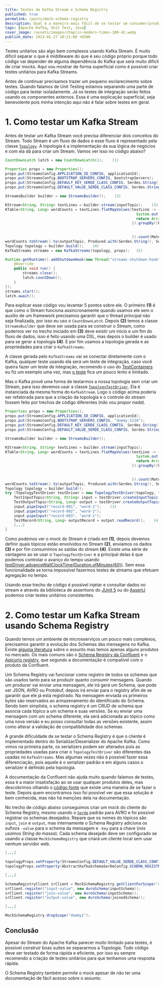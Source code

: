 ```yaml
---
title: Testes de Kafka Stream e Schema Registry
published: true
permalink: /posts/mock-schema-registry
description: Qual é a maneira mais fácil de se testar um consumer/producer/stream Kafka usando Schema Registry?
tags: [Apache Kafka, Unit Test, Java]
cover_image: /assets/images/chaplin-modern-times-100-42.webp
publish_date: 2023-01-27 10:21:00 +0300
---
```


Testes unitários são algo bem complexos usando Kafka Stream. É muito difícil separar o que é middleware do que é seu código próprio porque todo código vai depender de alguma dependência do Kafka que será muito difícil de criar mocks. Aqui vou mostrar de forma superficial como é possível criar testes unitários para Kafka Streams.

Antes de continuar precisamos trazer um pequeno esclarecimento sobre testes. Quando falamos de Unit Testing estamos separando uma parte de código para testar isoladamente. Já os testes de integração serão feitos usando os componentes externos. Essa é uma explicação superficial, seja benevolente pois minha intenção aqui não é falar sobre testes em geral.

# 1. Como testar um Kafka Stream

Antes de testar um Kafka Stream você precisa diferenciar dois conceitos do Stream. Todo Stream é um fluxo de dados e esse fluxo é representado pela classe [`Topology`](https://kafka.apache.org/34/javadoc/org/apache/kafka/streams/Topology.html). A topologia é a implementação da sua lógica de negócios e com ela dá para criar um Stream. Vamos ver isso no código abaixo?

```java
CountDownLatch latch = new CountDownLatch(1);    (1)

Properties props = new Properties();
props.put(StreamsConfig.APPLICATION_ID_CONFIG, applicationId);
props.put(StreamsConfig.BOOTSTRAP_SERVERS_CONFIG, bootstrapServers);
props.put(StreamsConfig.DEFAULT_KEY_SERDE_CLASS_CONFIG, Serdes.String().getClass());
props.put(StreamsConfig.DEFAULT_VALUE_SERDE_CLASS_CONFIG, Serdes.String().getClass());

StreamsBuilder builder = new StreamsBuilder();    (2)

KStream<String, String> textLines = builder.stream(inputTopic);    (3)
KTable<String, Long> wordCounts = textLines.flatMapValues(textLine -> {
                                                            System.out.println("Flat Map: " + textLine);
                                                            return Arrays.asList(textLine.toLowerCase().split("\\W+"));
                                                          }).groupBy((key, word) -> {
                                                                        System.out.println("Grouping: key=" + key + " work=" + word);
                                                                        return word;
                                                          }).count(Materialized.<String, Long, KeyValueStore<Bytes, byte[]>>as("counts-store"));
wordCounts.toStream().to(outputTopic, Produced.with(Serdes.String(), Serdes.Long()));
Topology topology = builder.build();    (4)
KafkaStreams streams = new KafkaStreams(topology, props);   (5)

Runtime.getRuntime().addShutdownHook(new Thread("streams-shutdown-hook") {
    @Override
    public void run() {
        streams.close();
        latch.countDown();
    }
});
streams.start();
latch.await();
```

Para explicar esse código vou levantar 5 pontos sobre ele. O primeiro **(1)** é que como o Stream funciona assincronamente quando usamos ele sem o auxilio de um framework precisamos garantir que o thread principal não seja finalizada, por isso eu uso o `CountDownLatch`. Depois **(2)** temos a classe `StreamsBuilder` que deve ser usada para se construir o Stream, como podemos ver no trecho iniciado em **(3)** deve existir um inicio e um fim do fluxo de dados, isso é feito usando uma DSL, mas depois o builder é usado para se gerar a topologia **(4)**. E por fim usamos a topologia gerada e as propriedades para criar o `KafkaStreams`.

A classe gerada pelo `KafkaStreams` vai se conectar diretamente com o Kafka, qualquer teste usando ela será um teste de integração, caso você queira fazer um teste de integração, recomendo o uso do [TestContainers](https://www.testcontainers.org/modules/kafka/) eu fiz um exemplo uma vez, mas [o teste](https://github.com/vepo/kafka-stream-with-testcontainers/blob/main/src/test/java/io/vepo/kafka/stream/delay/KafkaStreamTest.java) fica um pouco lento e limitado.

Mas o Kafka provê uma forma de testarmos a nossa topologia sem criar um Stream, para isso devemos usar a classe [`TopologyTestDriver`](https://kafka.apache.org/34/javadoc/org/apache/kafka/streams/TopologyTestDriver.html). Ela é instanciada da mesma forma do `KafkaStream`. Logo o código acima poderia ser refatorada para que a criação da topologia e o controle do stream fossem feito por trechos de código diferentes (_não vou propor nada_).

```java
Properties props = new Properties();
props.put(StreamsConfig.APPLICATION_ID_CONFIG, applicationId);
props.put(StreamsConfig.BOOTSTRAP_SERVERS_CONFIG, "dummy:1234");
props.put(StreamsConfig.DEFAULT_KEY_SERDE_CLASS_CONFIG, Serdes.String().getClass());
props.put(StreamsConfig.DEFAULT_VALUE_SERDE_CLASS_CONFIG, Serdes.String().getClass());

StreamsBuilder builder = new StreamsBuilder();

KStream<String, String> textLines = builder.stream(inputTopic);
KTable<String, Long> wordCounts = textLines.flatMapValues(textLine -> {
                                                            System.out.println("Flat Map: " + textLine);
                                                            return Arrays.asList(textLine.toLowerCase().split("\\W+"));
                                                          }).groupBy((key, word) -> {
                                                                        System.out.println("Grouping: key=" + key + " work=" + word);
                                                                        return word;
                                                          }).count(Materialized.<String, Long, KeyValueStore<Bytes, byte[]>>as("counts-store"));
wordCounts.toStream().to(outputTopic, Produced.with(Serdes.String(), Serdes.Long()));
Topology topology = builder.build();
try (TopologyTestDriver testDriver = new TopologyTestDriver(topology, topologyProps)) {    (1)
    TestInputTopic<String, String> input = testDriver.createInputTopic(inputTopic, Serdes.String().serializer(), Serdes.String().serializer());    (2)
    TestOutputTopic<String, Long> output = testDriver.createOutputTopic(outputTopic, Serdes.String().deserializer(), Serdes.Long().deserializer());
    input.pipeInput("record-001", "word-1");    (3)
    input.pipeInput("record-002", "word-2");
    input.pipeInput("record-003", "word-1");
    TestRecord<String, Long> outputRecord = output.readRecord();    (4)
    [...]
}
```

Como podemos ver o mock do Stream é criado em **(1)**, depois devemos definir quais tópicos estão envolvidos no Stream **(2)**, enviamos os dados **(3)** e por fim consumimos as saídas do stream **(4)**. Existe uma série de vantagens ao se usar o `TopologyTestDriver` e a principal delas é que podemos controlar o avanço do tempo usando [testDriver.advanceWallClockTime(Duration.ofMinutes(60))](https://kafka.apache.org/34/javadoc/org/apache/kafka/streams/TopologyTestDriver.html#advanceWallClockTime(java.time.Duration)). Sem essa funcionalidade se torna impossível fazermos testes de streams que efetuam agregação no tempo.

Usando esse trecho de código é possível injetar e consultar dados no stream e através da biblioteca de assertions do [JUnit 5](https://junit.org/junit5/docs/5.8.2/api/org.junit.jupiter.api/org/junit/jupiter/api/Assertions.html) ou do [AssertJ](https://www.javadoc.io/doc/org.assertj/assertj-core/latest/org/assertj/core/api/Assertions.html) podemos criar testes unitários consistentes.

# 2. Como testar um Kafka Stream usando Schema Registry

Quando temos um ambiente de microsserviços um pouco mais complexos, precisamos garantir a evolução dos Schemas das mensagens no Kafka. Existe [alguma literatura](https://www.sciencedirect.com/science/article/pii/S0164121221000674#b26) sobre o assunto mas temos apenas alguns produtos no mercado. Os mais comuns são o [Schema Registry da Confluent](https://docs.confluent.io/platform/current/schema-registry/index.html) e o [Apicurio registry](https://www.apicur.io/registry/), que segundo a documentação é compatível com o produto da Confluent.

Um Schema Registry vai funcionar como registro de todos os schemas que são usados tanto para se produzir quanto consumir mensagens. Quando um producer vai enviar uma mensagem, ele irá gerá um Schema, que pode ser JSON, AVRO ou Protobuf, depois irá enviar para o registry afim de se garantir que ele já está registrado. Na mensagem enviada os primeiros bytes são reservados ao armazenamento do identificado do Schema. Sendo bem simplista, o schema registry é um CRUD de schema que associa cada tópico a um schema e suas versões. Se eu enviar uma mensagem com um schema diferente, ela será adicionada ao tópico como uma nova versão e eu posso consultar todas as versões existente, assim como alterar a validação de compatibilidade dos schemas.

A grande dificuldade de se testar o Schema Registry é que o cliente é implementado dentro do Serializar/Deserializer do Apache Kafka. Como vimos na primeira parte, os serializers podem ser alterados pois as propriedades usadas para criar o `TopologyTestDriver` são diferentes das usadas no `KafkaStreams`. Mas algumas vezes não é possível fazer essa diferenciação, pois aquele é o serializer padrão e em alguns casos o serializer é definido pela topologia.

A documentação da Confluent não ajuda muito quando falamos de testes, essa é a maior insatisfação ao se usar qualquer produtos deles, mas descobrimos olhando o [código fonte](https://github.com/confluentinc/schema-registry/blob/master/avro-serializer/src/main/java/io/confluent/kafka/serializers/AbstractKafkaAvroSerDeConfig.java#L41) que existe uma maneira de se fazer o teste. Depois quem encontramos isso foi possível ver que essa solução é bem conhecida, mas não há menções dela na documentação.

No trecho de código abaixo conseguimos criar um mock do cliente do Schema Registry, mesmo usando o [`Serde`](https://kafka.apache.org/34/javadoc/org/apache/kafka/common/serialization/Serde.html) padrão para AVRO e foi possível registrar os schemas desejados. Repare que os nomes do tópicos são `input`, `join` e `output`, mas internamente o Schema Registry adiciona os sufixos `-value` para o schema da mensagem e `-key` para a chave (_nós usamos String da massa_). Cada schema desejado deve ser configurado se usando a classe `MockSchemaRegistry` que criará um cliente local sem usar nenhum servidor web.

```java
[...]

topologyProps.setProperty(StreamsConfig.DEFAULT_VALUE_SERDE_CLASS_CONFIG, GenericAvroSerde.class.getName());
topologyProps.setProperty(AbstractKafkaSchemaSerDeConfig.SCHEMA_REGISTRY_URL_CONFIG, "mock://dummy1");

[...]

SchemaRegistryClient srClient = MockSchemaRegistry.getClientForScope("dummy1");
srClient.register("input-value", new AvroSchema(inputSchema));
srClient.register("join-value", new AvroSchema(inputSchema));
srClient.register("output-value", new AvroSchema(joinedSchema));

[...]

MockSchemaRegistry.dropScope("dummy1");
```

## Conclusão

Apesar do Stream do Apache Kafka parecer muito limitado para testes, é possível construir boas suites se separarmos a Topologia. Todo código deve ser testado de forma rápida e eficiente, por isso eu sempre recomendo a criação de testes unitários para que tenhamos uma resposta rápida.

O Schema Registry também permite o mock apesar de não ter uma documentação de fácil acesso sobre o assunto.
